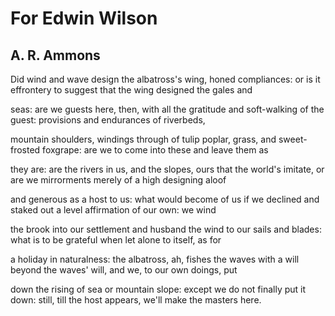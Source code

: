 # For Edwin Wilson
## A. R. Ammons
Did wind and wave design the albatross's wing,
honed compliances: or is it effrontery to
suggest that the wing designed the gales and

seas: are we guests here, then, with all the
gratitude and soft-walking of the guest:
provisions and endurances of riverbeds,

mountain shoulders, windings through of tulip
poplar, grass, and sweet-frosted foxgrape:
are we to come into these and leave them as

they are: are the rivers in us, and the slopes,
ours that the world's imitate, or are we
mirrorments merely of a high designing aloof

and generous as a host to us: what would
become of us if we declined and staked out
a level affirmation of our own: we wind

the brook into our settlement and husband the
wind to our sails and blades: what is to
be grateful when let alone to itself, as for

a holiday in naturalness: the albatross, ah,
fishes the waves with a will beyond the
waves' will, and we, to our own doings, put

down the rising of sea or mountain slope: except
we do not finally put it down: still, till
the host appears, we'll make the masters here.